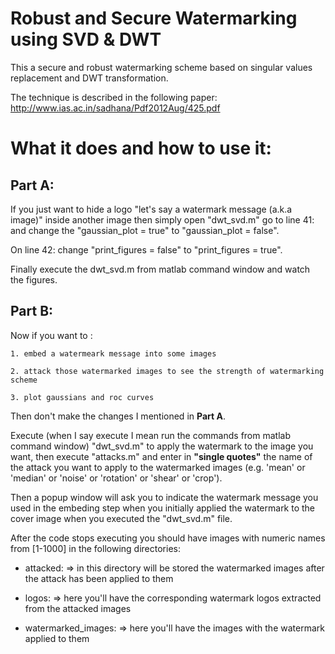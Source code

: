 Robust and Secure Watermarking using SVD & DWT
============================================

This a secure and robust watermarking scheme based on singular values replacement and DWT transformation. 

The technique is described in the following paper: http://www.ias.ac.in/sadhana/Pdf2012Aug/425.pdf

What it does and how to use it:
==================================

## Part A:

If you just want to hide a logo "let's say a watermark message (a.k.a image)" inside another image then simply open "dwt_svd.m" go to line 41: and change the "gaussian_plot = true" to "gaussian_plot = false".

On line 42: change "print_figures = false" to "print_figures = true".

Finally execute the dwt_svd.m from matlab command window and watch the figures.


## Part B:

Now if you want to :

    1. embed a watermeark message into some images

    2. attack those watermarked images to see the strength of watermarking scheme

    3. plot gaussians and roc curves

Then don't make the changes I mentioned in **Part A**.

Execute (when I say execute I mean run the commands from matlab command window) "dwt_svd.m" to apply the watermark to the image you want, then execute "attacks.m" and enter in **"single quotes"** the name of the attack you want to apply to the watermarked images (e.g. 'mean' or 'median' or 'noise' or 'rotation' or 'shear' or 'crop').

Then a popup window will ask you to indicate the watermark message you used in the embeding step when you initially applied the watermark to the cover image when you executed the "dwt_svd.m" file.

After the code stops executing you should have images with numeric names from [1-1000] in the following directories:

* attacked: => in this directory will be stored the watermarked images after the attack has been applied to them

* logos: => here you'll have the corresponding watermark logos extracted from the attacked images

* watermarked_images: => here you'll have the images with the watermark applied to them

